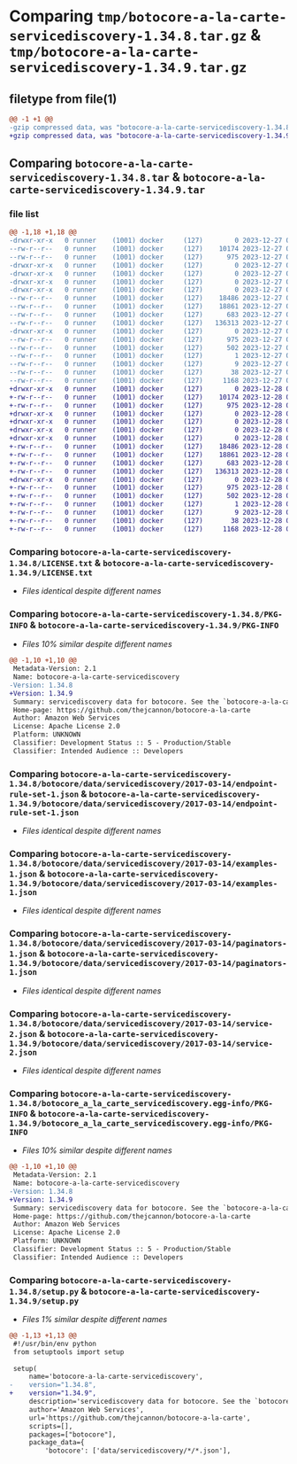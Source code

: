 # Comparing `tmp/botocore-a-la-carte-servicediscovery-1.34.8.tar.gz` & `tmp/botocore-a-la-carte-servicediscovery-1.34.9.tar.gz`

## filetype from file(1)

```diff
@@ -1 +1 @@
-gzip compressed data, was "botocore-a-la-carte-servicediscovery-1.34.8.tar", last modified: Wed Dec 27 01:07:00 2023, max compression
+gzip compressed data, was "botocore-a-la-carte-servicediscovery-1.34.9.tar", last modified: Thu Dec 28 01:07:02 2023, max compression
```

## Comparing `botocore-a-la-carte-servicediscovery-1.34.8.tar` & `botocore-a-la-carte-servicediscovery-1.34.9.tar`

### file list

```diff
@@ -1,18 +1,18 @@
-drwxr-xr-x   0 runner    (1001) docker     (127)        0 2023-12-27 01:07:00.887357 botocore-a-la-carte-servicediscovery-1.34.8/
--rw-r--r--   0 runner    (1001) docker     (127)    10174 2023-12-27 01:07:00.000000 botocore-a-la-carte-servicediscovery-1.34.8/LICENSE.txt
--rw-r--r--   0 runner    (1001) docker     (127)      975 2023-12-27 01:07:00.887357 botocore-a-la-carte-servicediscovery-1.34.8/PKG-INFO
-drwxr-xr-x   0 runner    (1001) docker     (127)        0 2023-12-27 01:07:00.883357 botocore-a-la-carte-servicediscovery-1.34.8/botocore/
-drwxr-xr-x   0 runner    (1001) docker     (127)        0 2023-12-27 01:07:00.883357 botocore-a-la-carte-servicediscovery-1.34.8/botocore/data/
-drwxr-xr-x   0 runner    (1001) docker     (127)        0 2023-12-27 01:07:00.883357 botocore-a-la-carte-servicediscovery-1.34.8/botocore/data/servicediscovery/
-drwxr-xr-x   0 runner    (1001) docker     (127)        0 2023-12-27 01:07:00.883357 botocore-a-la-carte-servicediscovery-1.34.8/botocore/data/servicediscovery/2017-03-14/
--rw-r--r--   0 runner    (1001) docker     (127)    18486 2023-12-27 01:06:29.000000 botocore-a-la-carte-servicediscovery-1.34.8/botocore/data/servicediscovery/2017-03-14/endpoint-rule-set-1.json
--rw-r--r--   0 runner    (1001) docker     (127)    18861 2023-12-27 01:06:29.000000 botocore-a-la-carte-servicediscovery-1.34.8/botocore/data/servicediscovery/2017-03-14/examples-1.json
--rw-r--r--   0 runner    (1001) docker     (127)      683 2023-12-27 01:06:29.000000 botocore-a-la-carte-servicediscovery-1.34.8/botocore/data/servicediscovery/2017-03-14/paginators-1.json
--rw-r--r--   0 runner    (1001) docker     (127)   136313 2023-12-27 01:06:29.000000 botocore-a-la-carte-servicediscovery-1.34.8/botocore/data/servicediscovery/2017-03-14/service-2.json
-drwxr-xr-x   0 runner    (1001) docker     (127)        0 2023-12-27 01:07:00.883357 botocore-a-la-carte-servicediscovery-1.34.8/botocore_a_la_carte_servicediscovery.egg-info/
--rw-r--r--   0 runner    (1001) docker     (127)      975 2023-12-27 01:07:00.000000 botocore-a-la-carte-servicediscovery-1.34.8/botocore_a_la_carte_servicediscovery.egg-info/PKG-INFO
--rw-r--r--   0 runner    (1001) docker     (127)      502 2023-12-27 01:07:00.000000 botocore-a-la-carte-servicediscovery-1.34.8/botocore_a_la_carte_servicediscovery.egg-info/SOURCES.txt
--rw-r--r--   0 runner    (1001) docker     (127)        1 2023-12-27 01:07:00.000000 botocore-a-la-carte-servicediscovery-1.34.8/botocore_a_la_carte_servicediscovery.egg-info/dependency_links.txt
--rw-r--r--   0 runner    (1001) docker     (127)        9 2023-12-27 01:07:00.000000 botocore-a-la-carte-servicediscovery-1.34.8/botocore_a_la_carte_servicediscovery.egg-info/top_level.txt
--rw-r--r--   0 runner    (1001) docker     (127)       38 2023-12-27 01:07:00.887357 botocore-a-la-carte-servicediscovery-1.34.8/setup.cfg
--rw-r--r--   0 runner    (1001) docker     (127)     1168 2023-12-27 01:07:00.000000 botocore-a-la-carte-servicediscovery-1.34.8/setup.py
+drwxr-xr-x   0 runner    (1001) docker     (127)        0 2023-12-28 01:07:02.558443 botocore-a-la-carte-servicediscovery-1.34.9/
+-rw-r--r--   0 runner    (1001) docker     (127)    10174 2023-12-28 01:07:02.000000 botocore-a-la-carte-servicediscovery-1.34.9/LICENSE.txt
+-rw-r--r--   0 runner    (1001) docker     (127)      975 2023-12-28 01:07:02.558443 botocore-a-la-carte-servicediscovery-1.34.9/PKG-INFO
+drwxr-xr-x   0 runner    (1001) docker     (127)        0 2023-12-28 01:07:02.558443 botocore-a-la-carte-servicediscovery-1.34.9/botocore/
+drwxr-xr-x   0 runner    (1001) docker     (127)        0 2023-12-28 01:07:02.558443 botocore-a-la-carte-servicediscovery-1.34.9/botocore/data/
+drwxr-xr-x   0 runner    (1001) docker     (127)        0 2023-12-28 01:07:02.558443 botocore-a-la-carte-servicediscovery-1.34.9/botocore/data/servicediscovery/
+drwxr-xr-x   0 runner    (1001) docker     (127)        0 2023-12-28 01:07:02.558443 botocore-a-la-carte-servicediscovery-1.34.9/botocore/data/servicediscovery/2017-03-14/
+-rw-r--r--   0 runner    (1001) docker     (127)    18486 2023-12-28 01:06:26.000000 botocore-a-la-carte-servicediscovery-1.34.9/botocore/data/servicediscovery/2017-03-14/endpoint-rule-set-1.json
+-rw-r--r--   0 runner    (1001) docker     (127)    18861 2023-12-28 01:06:26.000000 botocore-a-la-carte-servicediscovery-1.34.9/botocore/data/servicediscovery/2017-03-14/examples-1.json
+-rw-r--r--   0 runner    (1001) docker     (127)      683 2023-12-28 01:06:26.000000 botocore-a-la-carte-servicediscovery-1.34.9/botocore/data/servicediscovery/2017-03-14/paginators-1.json
+-rw-r--r--   0 runner    (1001) docker     (127)   136313 2023-12-28 01:06:26.000000 botocore-a-la-carte-servicediscovery-1.34.9/botocore/data/servicediscovery/2017-03-14/service-2.json
+drwxr-xr-x   0 runner    (1001) docker     (127)        0 2023-12-28 01:07:02.558443 botocore-a-la-carte-servicediscovery-1.34.9/botocore_a_la_carte_servicediscovery.egg-info/
+-rw-r--r--   0 runner    (1001) docker     (127)      975 2023-12-28 01:07:02.000000 botocore-a-la-carte-servicediscovery-1.34.9/botocore_a_la_carte_servicediscovery.egg-info/PKG-INFO
+-rw-r--r--   0 runner    (1001) docker     (127)      502 2023-12-28 01:07:02.000000 botocore-a-la-carte-servicediscovery-1.34.9/botocore_a_la_carte_servicediscovery.egg-info/SOURCES.txt
+-rw-r--r--   0 runner    (1001) docker     (127)        1 2023-12-28 01:07:02.000000 botocore-a-la-carte-servicediscovery-1.34.9/botocore_a_la_carte_servicediscovery.egg-info/dependency_links.txt
+-rw-r--r--   0 runner    (1001) docker     (127)        9 2023-12-28 01:07:02.000000 botocore-a-la-carte-servicediscovery-1.34.9/botocore_a_la_carte_servicediscovery.egg-info/top_level.txt
+-rw-r--r--   0 runner    (1001) docker     (127)       38 2023-12-28 01:07:02.558443 botocore-a-la-carte-servicediscovery-1.34.9/setup.cfg
+-rw-r--r--   0 runner    (1001) docker     (127)     1168 2023-12-28 01:07:02.000000 botocore-a-la-carte-servicediscovery-1.34.9/setup.py
```

### Comparing `botocore-a-la-carte-servicediscovery-1.34.8/LICENSE.txt` & `botocore-a-la-carte-servicediscovery-1.34.9/LICENSE.txt`

 * *Files identical despite different names*

### Comparing `botocore-a-la-carte-servicediscovery-1.34.8/PKG-INFO` & `botocore-a-la-carte-servicediscovery-1.34.9/PKG-INFO`

 * *Files 10% similar despite different names*

```diff
@@ -1,10 +1,10 @@
 Metadata-Version: 2.1
 Name: botocore-a-la-carte-servicediscovery
-Version: 1.34.8
+Version: 1.34.9
 Summary: servicediscovery data for botocore. See the `botocore-a-la-carte` package for more info.
 Home-page: https://github.com/thejcannon/botocore-a-la-carte
 Author: Amazon Web Services
 License: Apache License 2.0
 Platform: UNKNOWN
 Classifier: Development Status :: 5 - Production/Stable
 Classifier: Intended Audience :: Developers
```

### Comparing `botocore-a-la-carte-servicediscovery-1.34.8/botocore/data/servicediscovery/2017-03-14/endpoint-rule-set-1.json` & `botocore-a-la-carte-servicediscovery-1.34.9/botocore/data/servicediscovery/2017-03-14/endpoint-rule-set-1.json`

 * *Files identical despite different names*

### Comparing `botocore-a-la-carte-servicediscovery-1.34.8/botocore/data/servicediscovery/2017-03-14/examples-1.json` & `botocore-a-la-carte-servicediscovery-1.34.9/botocore/data/servicediscovery/2017-03-14/examples-1.json`

 * *Files identical despite different names*

### Comparing `botocore-a-la-carte-servicediscovery-1.34.8/botocore/data/servicediscovery/2017-03-14/paginators-1.json` & `botocore-a-la-carte-servicediscovery-1.34.9/botocore/data/servicediscovery/2017-03-14/paginators-1.json`

 * *Files identical despite different names*

### Comparing `botocore-a-la-carte-servicediscovery-1.34.8/botocore/data/servicediscovery/2017-03-14/service-2.json` & `botocore-a-la-carte-servicediscovery-1.34.9/botocore/data/servicediscovery/2017-03-14/service-2.json`

 * *Files identical despite different names*

### Comparing `botocore-a-la-carte-servicediscovery-1.34.8/botocore_a_la_carte_servicediscovery.egg-info/PKG-INFO` & `botocore-a-la-carte-servicediscovery-1.34.9/botocore_a_la_carte_servicediscovery.egg-info/PKG-INFO`

 * *Files 10% similar despite different names*

```diff
@@ -1,10 +1,10 @@
 Metadata-Version: 2.1
 Name: botocore-a-la-carte-servicediscovery
-Version: 1.34.8
+Version: 1.34.9
 Summary: servicediscovery data for botocore. See the `botocore-a-la-carte` package for more info.
 Home-page: https://github.com/thejcannon/botocore-a-la-carte
 Author: Amazon Web Services
 License: Apache License 2.0
 Platform: UNKNOWN
 Classifier: Development Status :: 5 - Production/Stable
 Classifier: Intended Audience :: Developers
```

### Comparing `botocore-a-la-carte-servicediscovery-1.34.8/setup.py` & `botocore-a-la-carte-servicediscovery-1.34.9/setup.py`

 * *Files 1% similar despite different names*

```diff
@@ -1,13 +1,13 @@
 #!/usr/bin/env python
 from setuptools import setup
 
 setup(
     name='botocore-a-la-carte-servicediscovery',
-    version="1.34.8",
+    version="1.34.9",
     description='servicediscovery data for botocore. See the `botocore-a-la-carte` package for more info.',
     author='Amazon Web Services',
     url='https://github.com/thejcannon/botocore-a-la-carte',
     scripts=[],
     packages=["botocore"],
     package_data={
         'botocore': ['data/servicediscovery/*/*.json'],
```

